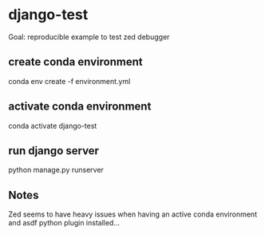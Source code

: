 # django-test
Goal: reproducible example to test zed debugger

## create conda environment
conda env create -f environment.yml

## activate conda environment
conda activate django-test

## run django server
python manage.py runserver

## Notes
Zed seems to have heavy issues when having an active conda environment and asdf python plugin installed...
